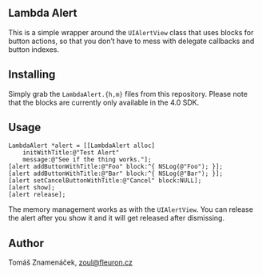 Lambda Alert
------------

This is a simple wrapper around the `UIAlertView` class that uses
blocks for button actions, so that you don’t have to mess with
delegate callbacks and button indexes.

Installing
----------

Simply grab the `LambdaAlert.{h,m}` files from this repository. Please
note that the blocks are currently only available in the 4.0 SDK.

Usage
-----

    LambdaAlert *alert = [[LambdaAlert alloc]
        initWithTitle:@"Test Alert"
        message:@"See if the thing works."];
    [alert addButtonWithTitle:@"Foo" block:^{ NSLog(@"Foo"); }];
    [alert addButtonWithTitle:@"Bar" block:^{ NSLog(@"Bar"); }];
    [alert setCancelButtonWithTitle:@"Cancel" block:NULL];
    [alert show];
    [alert release];

The memory management works as with the `UIAlertView`. You can release the
alert after you show it and it will get released after dismissing.

Author
------

Tomáš Znamenáček, <zoul@fleuron.cz>
